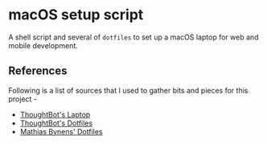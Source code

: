 # macOS setup script

A shell script and several of `dotfiles` to set up a macOS laptop for web and mobile development.

## References

Following is a list of sources that I used to gather bits and pieces for this project -

- [ThoughtBot's Laptop](https://github.com/thoughtbot/laptop)
- [ThoughtBot's Dotfiles](https://github.com/thoughtbot/dotfiles)
- [Mathias Bynens' Dotfiles](https://github.com/mathiasbynens/dotfiles)
